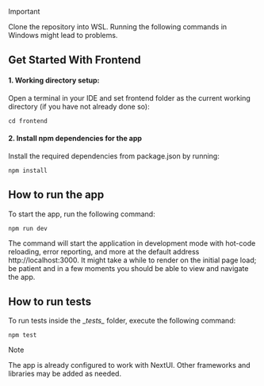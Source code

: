 > [!Important]
> Clone the repository into WSL. Running the following commands in Windows might lead to problems.

## Get Started With Frontend
#### 1. Working directory setup:
Open a terminal in your IDE and set frontend folder as the current working directory (if you have not already done so):
```
cd frontend
```
   
#### 2. Install npm dependencies for the app
Install the required dependencies from package.json by running:
```
npm install
```

## How to run the app
To start the app, run the following command:
```
npm run dev
```

The command will start the application in development mode with hot-code reloading, error reporting, and more at the default address http://localhost:3000. It might take a while to render on the initial page
load; be patient and in a few moments you should be able to view and navigate the app.

## How to run tests
To run tests inside the \__tests\__ folder, execute the following command:
```
npm test
```

> [!Note]
> The app is already configured to work with NextUI. Other frameworks and libraries may be added as needed.

